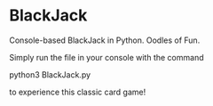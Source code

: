 # BlackJack
Console-based BlackJack in Python. Oodles of Fun.

Simply run the file in your console with the command

python3 BlackJack.py

to experience this classic card game!
